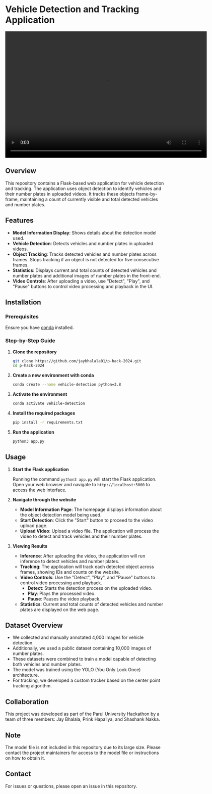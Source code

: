 # Vehicle Detection and Tracking Application

<video width="640" height="400" controls>
  <source src="demo_video/demo.mp4" type="video/mp4">
  Your browser does not support the video tag.
</video>

## Overview

This repository contains a Flask-based web application for vehicle detection and tracking. The application uses object detection to identify vehicles and their number plates in uploaded videos. It tracks these objects frame-by-frame, maintaining a count of currently visible and total detected vehicles and number plates.

## Features

- **Model Information Display**: Shows details about the detection model used.
- **Vehicle Detection**: Detects vehicles and number plates in uploaded videos.
- **Object Tracking**: Tracks detected vehicles and number plates across frames. Stops tracking if an object is not detected for five consecutive frames.
- **Statistics**: Displays current and total counts of detected vehicles and number plates and additional images of number plates in the front-end.
- **Video Controls**: After uploading a video, use "Detect", "Play", and "Pause" buttons to control video processing and playback in the UI.

## Installation

### Prerequisites

Ensure you have [conda](https://docs.conda.io/en/latest/miniconda.html) installed.

### Step-by-Step Guide

1. **Clone the repository**

    ```sh
    git clone https://github.com/jaybhalala01/p-hack-2024.git
    cd p-hack-2024
    ```

2. **Create a new environment with conda**

    ```sh
    conda create --name vehicle-detection python=3.8
    ```

3. **Activate the environment**

    ```sh
    conda activate vehicle-detection
    ```

4. **Install the required packages**

    ```sh
    pip install -r requirements.txt
    ```

5. **Run the application**

    ```sh
    python3 app.py
    ```

## Usage

1. **Start the Flask application**

    Running the command `python3 app.py` will start the Flask application. Open your web browser and navigate to `http://localhost:5000` to access the web interface.

2. **Navigate through the website**

    - **Model Information Page**: The homepage displays information about the object detection model being used.
    - **Start Detection**: Click the "Start" button to proceed to the video upload page.
    - **Upload Video**: Upload a video file. The application will process the video to detect and track vehicles and their number plates. 

3. **Viewing Results**

    - **Inference**: After uploading the video, the application will run inference to detect vehicles and number plates.
    - **Tracking**: The application will track each detected object across frames, showing IDs and counts on the website.
    - **Video Controls**: Use the "Detect", "Play", and "Pause" buttons to control video processing and playback.
        - **Detect**: Starts the detection process on the uploaded video.
        - **Play**: Plays the processed video.
        - **Pause**: Pauses the video playback.
    - **Statistics**: Current and total counts of detected vehicles and number plates are displayed on the web page.

## Dataset Overview

- We collected and manually annotated 4,000 images for vehicle detection.
- Additionally, we used a public dataset containing 10,000 images of number plates.
- These datasets were combined to train a model capable of detecting both vehicles and number plates.
- The model was trained using the YOLO (You Only Look Once) architecture.
- For tracking, we developed a custom tracker based on the center point tracking algorithm.

## Collaboration

This project was developed as part of the Parul University Hackathon by a team of three members: Jay Bhalala, Prink Hapaliya, and Shashank Nakka.

## Note

The model file is not included in this repository due to its large size. Please contact the project maintainers for access to the model file or instructions on how to obtain it.

## Contact

For issues or questions, please open an issue in this repository.